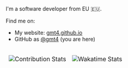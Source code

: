 
I'm a software developer from EU 🇪🇺.

Find me on:
- My website: [gmt4.github.io](https://gmt4.github.io)
- GitHub as [@gmt4](https://twitter.com/gmt4) (you are here)

<table>
<thead>
<tr>
<td>

![Contribution Stats](https://github-readme-stats.vercel.app/api?username=gmt4&show_icons=true&include_all_commits=true&custom_title=GitHub+Stats&theme=responsive)
  
</td>
<td>
      
![Wakatime Stats](https://github-readme-stats.vercel.app/api/wakatime?username=gmt4)
 
</td>
</tr>
</thead>
</table>
